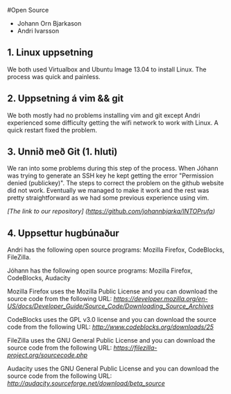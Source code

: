 #Open Source

* Johann Orn Bjarkason
* Andri Ivarsson

## 1. Linux uppsetning

We both used Virtualbox and Ubuntu Image 13.04 to install Linux. The process was quick and painless.

## 2. Uppsetning á vim && git

We both mostly had no problems installing vim and git except Andri experienced some difficulty getting the wifi network to work with Linux. A quick restart fixed the problem. 

## 3. Unnið með Git (1. hluti)

We ran into some problems during this step of the process. When Jóhann was trying to generate an SSH key he kept getting the error "Permission denied (publickey)". The steps to correct the problem on the github website did not work. Eventually we managed to make it work and the rest was pretty straightforward as we had some previous experience using vim. 

*[The link to our repository] (https://github.com/johannbjarka/INTOPrufa)* 

## 4. Uppsettur hugbúnaður

Andri has the following open source programs: Mozilla Firefox, CodeBlocks, FileZilla.

Jóhann has the following open source programs: Mozilla Firefox, CodeBlocks, Audacity

Mozilla Firefox uses the Mozilla Public License and you can download the source code from the following URL: *https://developer.mozilla.org/en-US/docs/Developer_Guide/Source_Code/Downloading_Source_Archives*

CodeBlocks uses the GPL v3.0 license and you can download the source code from the following URL: *http://www.codeblocks.org/downloads/25*

FileZilla uses the GNU General Public License and you can download the source code from the following URL: *https://filezilla-project.org/sourcecode.php*

Audacity uses the GNU General Public License and you can download the source code from the following URL: *http://audacity.sourceforge.net/download/beta_source*
